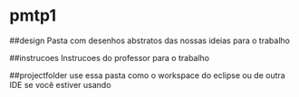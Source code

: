 # pmtp1

##design
Pasta com desenhos abstratos das nossas ideias para o trabalho

##instrucoes
Instrucoes do professor para o trabalho

##projectfolder
use essa pasta como o workspace do eclipse ou de outra IDE se você estiver usando
